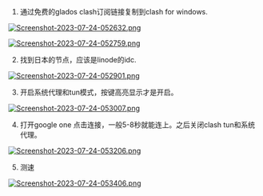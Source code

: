 
1. 通过免费的glados clash订阅链接复制到clash for windows.

<!-- more -->

[![Screenshot-2023-07-24-052632.png](https://img.kakapo.tech/images/2023/07/24/Screenshot-2023-07-24-052632.png)](https://img.kakapo.tech/image/RFcg)

[![Screenshot-2023-07-24-052759.png](https://img.kakapo.tech/images/2023/07/24/Screenshot-2023-07-24-052759.png)](https://img.kakapo.tech/image/Rcrr)


2. 找到日本的节点，应该是linode的idc.

[![Screenshot-2023-07-24-052901.png](https://img.kakapo.tech/images/2023/07/24/Screenshot-2023-07-24-052901.png)](https://img.kakapo.tech/image/R4U1)

3. 开启系统代理和tun模式，按键高亮显示才是开启。

[![Screenshot-2023-07-24-053007.png](https://img.kakapo.tech/images/2023/07/24/Screenshot-2023-07-24-053007.png)](https://img.kakapo.tech/image/RJdf)

4. 打开google one 点击连接，一般5-8秒就能连上。之后关闭clash tun和系统代理。

[![Screenshot-2023-07-24-053206.png](https://img.kakapo.tech/images/2023/07/24/Screenshot-2023-07-24-053206.png)](https://img.kakapo.tech/image/RbYp)

5. 测速

[![Screenshot-2023-07-24-053406.png](https://img.kakapo.tech/images/2023/07/24/Screenshot-2023-07-24-053406.png)](https://img.kakapo.tech/image/RoxQ)
